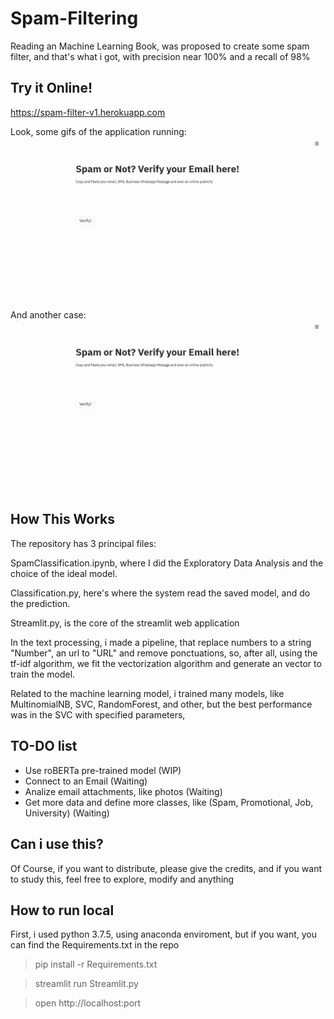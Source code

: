 # Spam-Filtering

Reading an Machine Learning Book, was proposed to create some spam filter, and that's what i got, with precision near 100% and a recall of 98%

## Try it Online!

https://spam-filter-v1.herokuapp.com

Look, some gifs of the application running:
![](spam1.gif)
And another case:
![](spam2.gif)


## How This Works

The repository has 3 principal files:

SpamClassification.ipynb, where I did the Exploratory Data Analysis and the choice of the ideal model.

Classification.py, here's where the system read the saved model, and do the prediction.

Streamlit.py, is the core of the streamlit web application


In the text processing, i made a pipeline, that replace numbers to a string "Number", an url to "URL" and remove ponctuations, so, after all, using the tf-idf algorithm, we fit the vectorization algorithm and generate an vector to train the model.

Related to the machine learning model, i trained many models, like MultinomialNB, SVC, RandomForest, and other, but the best performance was in the SVC with specified parameters,

## TO-DO list

- Use roBERTa pre-trained model (WIP)
- Connect to an Email (Waiting)
- Analize email attachments, like photos (Waiting)
- Get more data and define more classes, like (Spam, Promotional, Job, University) (Waiting)

## Can i use this?

Of Course, if you want to distribute, please give the credits, and if you want to study this, feel free to explore, modify and anything

## How to run local

First, i used python 3.7.5, using anaconda enviroment, but if you want, you can find the Requirements.txt in the repo
>pip install -r Requirements.txt

>streamlit run Streamlit.py

>open http://localhost:port
